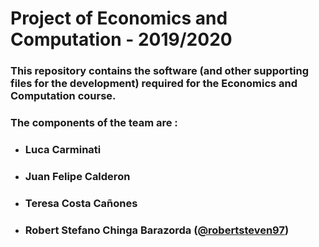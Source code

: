 # Project of Economics and Computation - 2019/2020 

### This repository contains the software (and other supporting files for the development) required for the Economics and Computation course.

### The components of the team are : 
- ### Luca Carminati 
- ### Juan Felipe Calderon
- ### Teresa Costa Cañones 
- ### Robert Stefano Chinga Barazorda ([@robertsteven97](https://github.com/robertsteven97))
